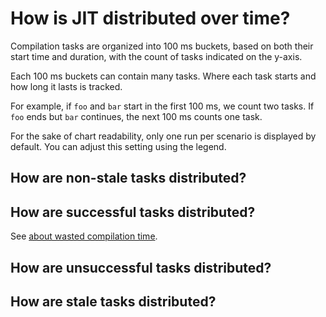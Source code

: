 #  How is JIT distributed over time?

<script setup>

import { data } from "./timeline.data"
import LineChart from "./components/LineChart.vue"

</script>

Compilation tasks are organized into 100 ms buckets, based on both their start time and duration, with the count of tasks indicated on the y-axis.

Each 100 ms buckets can contain many tasks. 
Where each task starts and how long it lasts is tracked.

For example, if `foo` and `bar` start in the first 100 ms, we count two tasks. 
If `foo` ends but `bar` continues, the next 100 ms counts one task.

For the sake of chart readability, only one run per scenario is displayed by default. You can adjust this setting using the legend.

## How are non-stale tasks distributed?

<LineChart :data="data.compilation" />

## How are successful tasks distributed?

See [about wasted compilation time](./duration#how-much-of-compilation-time-is-wasted).
<LineChart :data="data.successfulCompilation"/>

## How are unsuccessful tasks distributed?

<LineChart :data="data.unsuccessfulCompilation"/>

## How are stale tasks distributed?

<LineChart :data="data.staleCompilation"/>